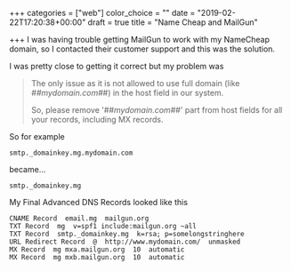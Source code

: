 +++
categories = ["web"]
color_choice = ""
date = "2019-02-22T17:20:38+00:00"
draft = true
title = "Name Cheap and MailGun"

+++
I was having trouble getting MailGun  to work with my NameCheap domain, so I contacted their customer support and this was the solution.

I was pretty close to getting it correct but my problem was

> The only issue as it is not allowed to use full domain (like #_#mydomain.com#_#) in the host field in our system.
>
> So, please remove '#_#mydomain.com#_#' part from host fields for all your records, including MX records.

So for example

    smtp._domainkey.mg.mydomain.com

became...

    smtp._domainkey.mg

My Final Advanced DNS Records looked like this

    CNAME Record  email.mg  mailgun.org
    TXT Record  mg  v=spf1 include:mailgun.org ~all 
    TXT Record  smtp._domainkey.mg  k=rsa; p=somelongstringhere
    URL Redirect Record  @  http://www.mydomain.com/  unmasked
    MX Record  mg mxa.mailgun.org  10  automatic
    MX Record  mg mxb.mailgun.org  10  automatic